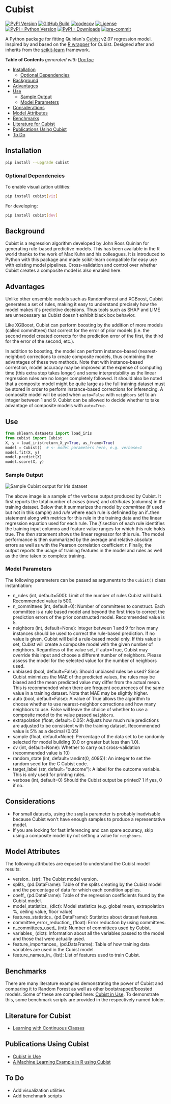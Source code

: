 # Cubist

[![PyPI Version](https://badge.fury.io/py/cubist.svg)](https://badge.fury.io/py/cubist)
[![GitHub Build](https://github.com/pjaselin/Cubist/actions/workflows/tests.yml/badge.svg)](https://github.com/pjaselin/Cubist/actions)
[![codecov](https://codecov.io/gh/pjaselin/Cubist/graph/badge.svg?token=8FAZDANIP7)](https://codecov.io/gh/pjaselin/Cubist)
[![License](https://img.shields.io/pypi/l/cubist.svg)](https://pypi.python.org/pypi/cubist)
[![PyPI - Python Version](https://img.shields.io/pypi/pyversions/cubist.svg)](https://pypi.org/project/cubist)
[![PyPI - Downloads](https://img.shields.io/pypi/dm/cubist)](https://pypi.org/project/cubist)
[![pre-commit](https://img.shields.io/badge/pre--commit-enabled-brightgreen?logo=pre-commit)](https://github.com/pre-commit/pre-commit)

A Python package for fitting Quinlan's [Cubist](https://www.rulequest.com/cubist-unix.html) v2.07 regression model. Inspired by and based on the [R wrapper](https://github.com/topepo/Cubist) for Cubist. Designed after and inherits from the [scikit-learn](https://scikit-learn.org/stable/) framework.

<!-- START doctoc generated TOC please keep comment here to allow auto update -->
<!-- DON'T EDIT THIS SECTION, INSTEAD RE-RUN doctoc TO UPDATE -->
**Table of Contents**  *generated with [DocToc](https://github.com/thlorenz/doctoc)*

- [Installation](#installation)
  - [Optional Dependencies](#optional-dependencies)
- [Background](#background)
- [Advantages](#advantages)
- [Use](#use)
  - [Sample Output](#sample-output)
  - [Model Parameters](#model-parameters)
- [Considerations](#considerations)
- [Model Attributes](#model-attributes)
- [Benchmarks](#benchmarks)
- [Literature for Cubist](#literature-for-cubist)
- [Publications Using Cubist](#publications-using-cubist)
- [To Do](#to-do)

<!-- END doctoc generated TOC please keep comment here to allow auto update -->

## Installation

```bash
pip install --upgrade cubist
```

### Optional Dependencies

To enable visualization utilities:

```bash
pip install cubist[viz]
```

For developing:

```bash
pip install cubist[dev]
```

## Background

Cubist is a regression algorithm developed by John Ross Quinlan for generating rule-based predictive models. This has been available in the R world thanks to the work of Max Kuhn and his colleagues. It is introduced to Python with this package and made scikit-learn compatible for easy use with existing model pipelines. Cross-validation and control over whether Cubist creates a composite model is also enabled here.

## Advantages

Unlike other ensemble models such as RandomForest and XGBoost, Cubist generates a set of rules, making it easy to understand precisely how the model makes it's predictive decisions. Thus tools such as SHAP and LIME are unnecessary as Cubist doesn't exhibit black box behavior.

Like XGBoost, Cubist can perform boosting by the addition of more models (called committees) that correct for the error of prior models (i.e. the second model created corrects for the prediction error of the first, the third for the error of the second, etc.).

In addition to boosting, the model can perform instance-based (nearest-neighbor) corrections to create composite models, thus combining the advantages of these two methods. Note that with instance-based correction, model accuracy may be improved at the expense of computing time (this extra step takes longer) and some interpretability as the linear regression rules are no longer completely followed. It should also be noted that a composite model might be quite large as the full training dataset must be stored in order to perform instance-based corrections for inferencing. A composite model will be used when `auto=False` with `neighbors` set to an integer between 1 and 9. Cubist can be allowed to decide whether to take advantage of composite models with `auto=True`.

## Use

```python
from sklearn.datasets import load_iris
from cubist import Cubist
X, y = load_iris(return_X_y=True, as_frame=True)
model = Cubist()  # <- model parameters here, e.g. verbose=1
model.fit(X, y)
model.predict(X)
model.score(X, y)
```

### Sample Output

![Sample Cubist output for Iris dataset](./www/iris_cubist_output.png)

The above image is a sample of the verbose output produced by Cubist. It first reports the total number of *cases* (rows) and *attributes* (columns) in the training dataset. Below that it summarizes the model by *committee* (if used but not in this sample) and *rule* where each rule is definined by an if..then statement along with metrics for this rule in the training data and the linear regression equation used for each rule. The *if* section of each rule identifies the training input columns and feature value ranges for which this rule holds true. The *then* statement shows the linear regressor for this rule. The model performance is then summarized by the average and relative absolute errors as well as with the Pearson correlation coefficient r. Finally, the output reports the usage of training features in the model and rules as well as the time taken to complete training.

### Model Parameters

The following parameters can be passed as arguments to the ```Cubist()``` class instantiation:

- n_rules (int, default=500): Limit of the number of rules Cubist will build. Recommended value is 500.
- n_committees (int, default=0): Number of committees to construct. Each committee is a rule based model and beyond the first tries to correct the prediction errors of the prior constructed model. Recommended value is 5.
- neighbors (int, default=None): Integer between 1 and 9 for how many instances should be used to correct the rule-based prediction. If no value is given, Cubist will build a rule-based model only. If this value is set, Cubist will create a composite model with the given number of neighbors. Regardless of the value set, if auto=True, Cubist may override this input and choose a different number of neighbors. Please assess the model for the selected value for the number of neighbors used.
- unbiased (bool, default=False): Should unbiased rules be used? Since Cubist minimizes the MAE of the predicted values, the rules may be biased and the mean predicted value may differ from the actual mean. This is recommended when there are frequent occurrences of the same value in a training dataset. Note that MAE may be slightly higher.
- auto (bool, default=False): A value of True allows the algorithm to choose whether to use nearest-neighbor corrections and how many neighbors to use. False will leave the choice of whether to use a composite model to the value passed `neighbors`.
- extrapolation (float, default=0.05): Adjusts how much rule predictions are adjusted to be consistent with the training dataset. Recommended value is 5% as a decimal (0.05)
- sample (float, default=None): Percentage of the data set to be randomly selected for model building (0.0 or greater but less than 1.0).
- cv (int, default=None): Whether to carry out cross-validation (recommended value is 10)
- random_state (int, default=randint(0, 4095)): An integer to set the random seed for the C Cubist code.
- target_label (str, default="outcome"): A label for the outcome variable. This is only used for printing rules.
- verbose (int, default=0) Should the Cubist output be printed? 1 if yes, 0 if no.

## Considerations

- For small datasets, using the `sample` parameter is probably inadvisable because Cubist won't have enough samples to produce a representative model.
- If you are looking for fast inferencing and can spare accuracy, skip using a composite model by not setting a value for `neighbors`.

## Model Attributes

The following attributes are exposed to understand the Cubist model results:

- version_ (str): The Cubist model version.
- splits_ (pd.DataFrame): Table of the splits creating by the Cubist model and the percentage of data for which each condition applies.
- coeff_ (pd.DataFrame): Table of the regression coefficients found by the Cubist model.
- model_statistics_ (dict): Model statistics (e.g. global mean, extrapolation %, ceiling value, floor value)
- features_statistics_ (pd.DataFrame): Statistics about dataset features.
- committee_error_reduction_ (float): Error reduction by using committees.
- n_committees_used_ (int): Number of committees used by Cubist.
- variables_ (dict): Information about all the variables passed to the model and those that were actually used.
- feature_importances_ (pd.DataFrame): Table of how training data variables are used in the Cubist model.
- feature_names_in_ (list): List of features used to train Cubist.

## Benchmarks

There are many literature examples demonstrating the power of Cubist and comparing it to Random Forest as well as other bootstrapped/boosted models. Some of these are compiled here: [Cubist in Use](https://www.rulequest.com/cubist-pubs.html). To demonstrate this, some benchmark scripts are provided in the respectively named folder.

## Literature for Cubist

- [Learning with Continuous Classes](https://sci2s.ugr.es/keel/pdf/algorithm/congreso/1992-Quinlan-AI.pdf)

## Publications Using Cubist

- [Cubist in Use](https://www.rulequest.com/cubist-pubs.html)
- [A Machine Learning Example in R using Cubist](https://www.linkedin.com/pulse/machine-learning-example-r-using-cubist-kirk-mettler)

## To Do

- Add visualization utilities
- Add benchmark scripts
